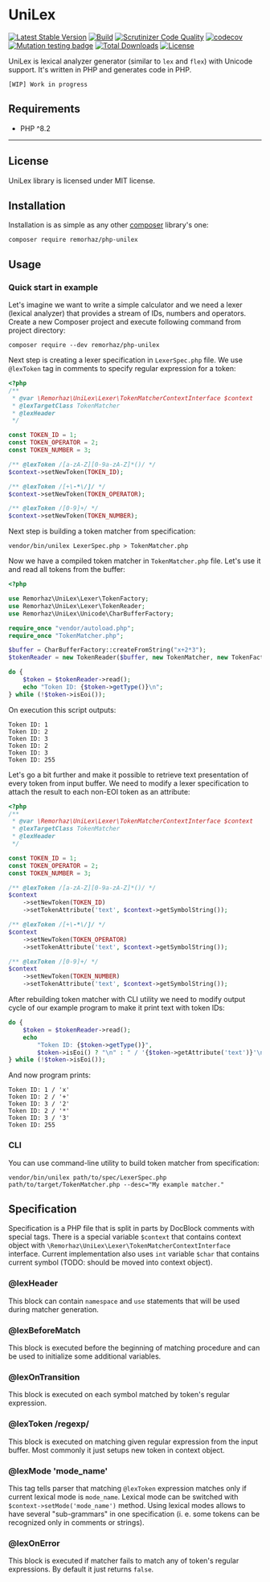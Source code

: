 # UniLex

[![Latest Stable Version](https://poser.pugx.org/remorhaz/php-unilex/version)](https://packagist.org/packages/remorhaz/php-unilex)
[![Build](https://github.com/remorhaz/php-unilex/actions/workflows/build.yml/badge.svg)](https://github.com/remorhaz/php-unilex/actions/workflows/build.yml)
[![Scrutinizer Code Quality](https://scrutinizer-ci.com/g/remorhaz/php-unilex/badges/quality-score.png?b=master)](https://scrutinizer-ci.com/g/remorhaz/php-unilex/?branch=master)
[![codecov](https://codecov.io/gh/remorhaz/php-unilex/branch/master/graph/badge.svg)](https://codecov.io/gh/remorhaz/php-unilex)
[![Mutation testing badge](https://img.shields.io/endpoint?style=flat&url=https%3A%2F%2Fbadge-api.stryker-mutator.io%2Fgithub.com%2Fremorhaz%2Fphp-unilex%2Fmaster)](https://dashboard.stryker-mutator.io/reports/github.com/remorhaz/php-unilex/master)
[![Total Downloads](https://poser.pugx.org/remorhaz/php-unilex/downloads)](https://packagist.org/packages/remorhaz/php-unilex)
[![License](https://poser.pugx.org/remorhaz/php-unilex/license)](https://packagist.org/packages/remorhaz/php-unilex)

UniLex is lexical analyzer generator (similar to `lex` and `flex`) with Unicode support.
It's written in PHP and generates code in PHP.

```
[WIP] Work in progress
```
## Requirements
* PHP ^8.2

***
## License
UniLex library is licensed under MIT license.

## Installation
Installation is as simple as any other [composer](https://getcomposer.org/) library's one:
```
composer require remorhaz/php-unilex
```

## Usage
### Quick start in example
Let's imagine we want to write a simple calculator and we need a lexer (lexical analyzer) that provides a stream of IDs, numbers and operators.
Create a new Composer project and execute following command from project directory:
```
composer require --dev remorhaz/php-unilex
```
Next step is creating a lexer specification in `LexerSpec.php` file. We use `@lexToken` tag in comments to specify regular expression for a token:
```php
<?php
/**
 * @var \Remorhaz\UniLex\Lexer\TokenMatcherContextInterface $context
 * @lexTargetClass TokenMatcher
 * @lexHeader
 */

const TOKEN_ID = 1;
const TOKEN_OPERATOR = 2;
const TOKEN_NUMBER = 3;

/** @lexToken /[a-zA-Z][0-9a-zA-Z]*()/ */
$context->setNewToken(TOKEN_ID);

/** @lexToken /[+\-*\/]/ */
$context->setNewToken(TOKEN_OPERATOR);

/** @lexToken /[0-9]+/ */
$context->setNewToken(TOKEN_NUMBER);
```
Next step is building a token matcher from specification:
```
vendor/bin/unilex LexerSpec.php > TokenMatcher.php
```
Now we have a compiled token matcher in `TokenMatcher.php` file. Let's use it and read all tokens from the buffer:
```php
<?php

use Remorhaz\UniLex\Lexer\TokenFactory;
use Remorhaz\UniLex\Lexer\TokenReader;
use Remorhaz\UniLex\Unicode\CharBufferFactory;

require_once "vendor/autoload.php";
require_once "TokenMatcher.php";

$buffer = CharBufferFactory::createFromString("x+2*3");
$tokenReader = new TokenReader($buffer, new TokenMatcher, new TokenFactory(0xFF));

do {
    $token = $tokenReader->read();
    echo "Token ID: {$token->getType()}\n";
} while (!$token->isEoi());
```
On execution this script outputs:
```
Token ID: 1
Token ID: 2
Token ID: 3
Token ID: 2
Token ID: 3
Token ID: 255
```
Let's go a bit further and make it possible to retrieve text presentation of every token from input buffer. We need to modify a lexer specification to attach the result to each non-EOI token as an attribute:
```php
<?php
/**
 * @var \Remorhaz\UniLex\Lexer\TokenMatcherContextInterface $context
 * @lexTargetClass TokenMatcher
 * @lexHeader
 */

const TOKEN_ID = 1;
const TOKEN_OPERATOR = 2;
const TOKEN_NUMBER = 3;

/** @lexToken /[a-zA-Z][0-9a-zA-Z]*()/ */
$context
    ->setNewToken(TOKEN_ID)
    ->setTokenAttribute('text', $context->getSymbolString());

/** @lexToken /[+\-*\/]/ */
$context
    ->setNewToken(TOKEN_OPERATOR)
    ->setTokenAttribute('text', $context->getSymbolString());

/** @lexToken /[0-9]+/ */
$context
    ->setNewToken(TOKEN_NUMBER)
    ->setTokenAttribute('text', $context->getSymbolString());
```
After rebuilding token matcher with CLI utility we need to modify output cycle of our example program to make it print text with token IDs:
```php
do {
    $token = $tokenReader->read();
    echo
        "Token ID: {$token->getType()}",
        $token->isEoi() ? "\n" : " / '{$token->getAttribute('text')}'\n";
} while (!$token->isEoi());
```
And now program prints:
```
Token ID: 1 / 'x'
Token ID: 2 / '+'
Token ID: 3 / '2'
Token ID: 2 / '*'
Token ID: 3 / '3'
Token ID: 255
```

### CLI
You can use command-line utility to build token matcher from specification:
```
vendor/bin/unilex path/to/spec/LexerSpec.php path/to/target/TokenMatcher.php --desc="My example matcher."
```

## Specification
Specification is a PHP file that is split in parts by DocBlock comments with special tags. There is a special variable `$context` that contains context object with `\Remorhaz\UniLex\Lexer\TokenMatcherContextInterface` interface. Current implementation also uses `int` variable `$char` that contains current symbol (TODO: should be moved into context object).
### @lexHeader
This block can contain `namespace` and `use` statements that will be used during matcher generation.
### @lexBeforeMatch
This block is executed before the beginning of matching procedure and can be used to initialize some additional variables.
### @lexOnTransition
This block is executed on each symbol matched by token's regular expression.
### @lexToken /regexp/
This block is executed on matching given regular expression from the input buffer. Most commonly it just setups new token in context object.
### @lexMode 'mode_name'
This tag tells parser that matching `@lexToken` expression matches only if current lexical mode is `mode_name`. Lexical mode can be switched with `$context->setMode('mode_name')` method. Using lexical modes allows to have several "sub-grammars" in one specification (i. e. some tokens can be recognized only in comments or strings).
### @lexOnError
This block is executed if matcher fails to match any of token's regular expressions. By default it just returns `false`.
